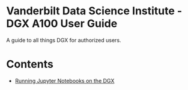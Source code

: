# Vanderbilt Data Science Institute - DGX A100 User Guide

A guide to all things DGX for authorized users.

# Contents

* [Running Jupyter Notebooks on the DGX](using-docker-jupyter.md)
